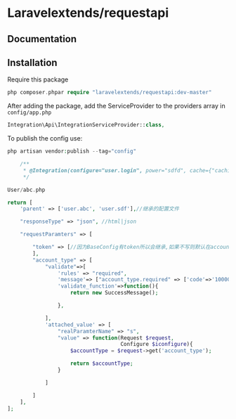 # Laravelextends/requestapi

## Documentation

## Installation

Require this package  

```php
php composer.phpar require "laravelextends/requestapi:dev-master"
```

After adding the package, add the ServiceProvider to the providers array in `config/app.php`

```php
Integration\Api\IntegrationServiceProvider::class,
```


To publish the config use:

```php
php artisan vendor:publish --tag="config"
```

```php
    /**
     * @Integration(configure="user.login", power="sdfd", cache={"caching_time":0.5, "cache_name"="ssdf"})
     */
```

```php
User/abc.php

return [
    'parent' => ['user.abc', 'user.sdf'],//继承的配置文件

    "responseType" => "json", //html|json

    "requestParamters" => [

        "token" => [//因为BaseConfig有token所以会继承,如果不写则默认在account_type 后添加
        ],
        "account_type" => [
            "validate"=>[
                'rules' => "required",
                'message'=> ["account_type.required" => ['code'=>'100001', 'message'=>'参数账号类型必填']],
                'validate_function'=>function(){
                    return new SuccessMessage();

                },

            ],
            'attached_value' => [
                "realParamterName" => "s",
                "value" => function(Request $request,
                                    Configure $iconfigure){
                    $accountType = $request->get('account_type');

                    return $accountType;
                }

            ]

        ]
    ],
];
```